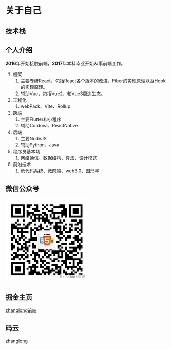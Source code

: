 # 关于自己
## 技术栈
<Badge text="HTML"/>
<Badge text="CSS"/>
<Badge text="JavaScript"/>
<Badge text="TypeScript"/>
<Badge text="React"/>
<Badge text="Vue"/>

## 个人介绍
**2016**年开始接触前端，**2017**年本科毕业开始从事前端工作。
1. 框架
   1. 主要专研React，包括React各个版本的改进，Fiber的实现原理以及Hook的实现原理。
   2. 辅助Vue，包括Vue2、和Vue3周边生态。
2. 工程化
   1. webPack、Vite、Rollup
3. 跨端
   1. 主要Flutter和小程序
   2. 辅助Cordova、ReactNative
4. 后端
   1. 主要NodeJS
   2. 辅助Python、Java
5. 程序员基本功
   1. 网络通信、数据结构、算法、设计模式
6. 前沿技术
   1. 低代码系统、微前端、web3.0、图形学

## 微信公众号
![公众号](./images/wxgzh.jpg)

## 掘金主页
[zhanglong前端](https://juejin.cn/user/2436173496854605)

## 码云
[zhanglong](https://gitee.com/zhanglong3718)
